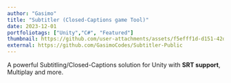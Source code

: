 ```yaml
---
author: "Gasimo"
title: "Subtitler (Closed-Captions game Tool)"
date: 2023-12-01
portfoliotags: ["Unity","C#", "Featured"]
thumbnail: https://github.com/user-attachments/assets/f5efff1d-d151-42dc-a78f-31ec8d7fbd06
external: https://github.com/GasimoCodes/Subtitler-Public
---
```


A powerful Subtitling/Closed-Captions solution for Unity with **SRT support**, Multiplay and more.